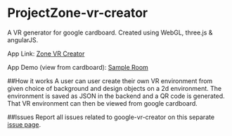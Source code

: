 # ProjectZone-vr-creator
A VR generator for google cardboard. Created using WebGL, three.js &amp; angularJS. 

App Link: <a href="http://www.zone.ankitgyawali.com/" target="_blank">Zone VR Creator</a>

App Demo (view from cardboard): <a href="http://zone.ankitgyawali.com/view.html?worldID=5714845156c3331e119d03a6" target="_blank">Sample Room</a>

##How it works
A user can user create their own VR environment from given choice of background and design objects on a 2d environment. The environment is saved as JSON in the backend and a QR code is generated. That VR environment can then be viewed from google cardboard.

##Issues
Report all issues related to google-vr-creator on this separate <a href="https://github.com/ankitgyawali/google-vr-creator/issues" target="_blank">issue page</a>.
